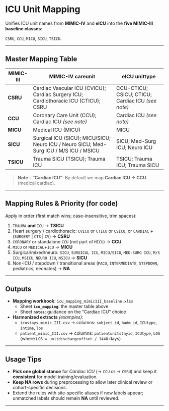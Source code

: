 # ICU Unit Mapping

Unifies ICU unit names from **MIMIC-IV** and **eICU** into the **five MIMIC-III baseline classes**:

`CSRU`, `CCU`, `MICU`, `SICU`, `TSICU`.


---

## Master Mapping Table

| MIMIC-III | MIMIC-IV careunit | eICU unittype |
|---|---|---|
| **CSRU** | Cardiac Vascular ICU (CVICU); Cardiac Surgery ICU; Cardiothoracic ICU (CTICU); CSRU | CCU-CTICU; CSICU; CTICU; Cardiac ICU *(see note)* |
| **CCU**  | Coronary Care Unit (CCU); Cardiac ICU *(see note)* | Cardiac ICU *(see note)* |
| **MICU** | Medical ICU (MICU) | MICU |
| **SICU** | Surgical ICU (SICU); MICU/SICU; Neuro ICU / Neuro SICU; Med-Surg ICU / M/S ICU / MSICU | SICU; Med-Surg ICU; Neuro ICU |
| **TSICU**| Trauma SICU (TSICU); Trauma ICU | TSICU; Trauma ICU; Trauma SICU |

> **Note – “Cardiac ICU”**: By default we map **Cardiac ICU → CCU** (medical cardiac).  
---

## Mapping Rules & Priority (for code)

Apply in order (first match wins; case-insensitive, trim spaces):

1. `TRAUMA` **and** `ICU` → **TSICU**  
2. Heart surgery / cardiothoracic: `CVICU` or `CTICU` or `CSICU`, or `CARDIAC` + (`SURGERY` \| `CTS` \| `CV`) → **CSRU**  
3. `CORONARY` or standalone `CCU` (not part of `MICU`) → **CCU**  
4. `MICU` or `MEDICAL`+`ICU` → **MICU**  
5. Surgical/mixed/neuro: `SICU`, `SURGICAL ICU`, `MICU/SICU`, `MED-SURG ICU`, `M/S ICU`, `MSICU`, `NEURO ICU`, `NSICU` → **SICU**  
6. Non-ICU / stepdown / transitional areas (`PACU`, `INTERMEDIATE`, `STEPDOWN`, pediatrics, neonates) → **NA**

---

## Outputs

- **Mapping workbook**: `icu_mapping_mimicIII_baseline.xlsx`  
  - Sheet **`icu_mapping`**: the master table above  
  - Sheet **`notes`**: guidance on the “Cardiac ICU” choice
- **Harmonized extracts** *(examples)*:
  - `icustays_mimic_III.csv` → columns: `subject_id`, `hadm_id`, `ICUtype`, `intime`, `los`
  - `patient_mimic_III.csv` → columns: `patientunitstayid`, `ICUtype`, `LOS` (where `LOS = unitdischargeoffset / 1440` days)

---

## Usage Tips

- **Pick one global stance** for *Cardiac ICU* (→ `CCU` or → `CSRU`) and keep it **consistent** for model training/evaluation.
- **Keep NA rows** during preprocessing to allow later clinical review or cohort-specific decisions.
- Extend the rules with site-specific aliases if new labels appear; unmatched labels should remain **NA** until reviewed.

---
